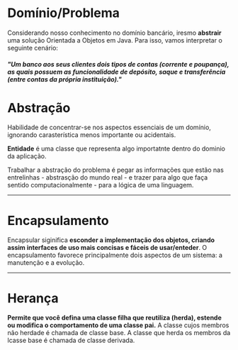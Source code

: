 # Domínio/Problema 

Considerando nosso conhecimento no domínio bancário, iresmo **abstrair** uma solução Orientada a Objetos em Java. Para isso, vamos interpretar o seguinte cenário:

##### "Um banco aos seus clientes dois tipos de contas (corrente e poupança), as quais possuem as funcionalidade de depósito, saque e transferência (entre contas da própria instituição)."



# Abstração

Habilidade de concentrar-se nos aspectos essenciais de um domínio, ignorando carasterística menos importante ou acidentais.

**Entidade** é uma classe que representa algo importatnte dentro do dominio da aplicação.

Trabalhar a abstração do problema é pegar as informações que estão nas entrelinhas - abstrasção do mundo real - e trazer para algo que faça sentido computacionalmente - para a lógica de uma linguagem.

____



# Encapsulamento



Encapsular siginifica **esconder a implementação dos objetos, criando assim interfaces de uso mais concisas e fáceis de usar/enteder**. O encapsulamento favorece principalmente dois aspectos de um sistema: a manutenção e a evolução.

____



# Herança

**Permite que você defina uma classe filha que reutiliza (herda), estende ou modifica o comportamento de uma classe pai.** A classe cujos membros não herdade é chamada de classe base. A classe que herda os membros da lcasse base é chamada de classe derivada.